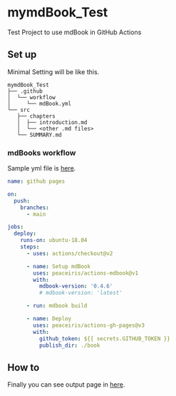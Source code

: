 # mymdBook_Test
Test Project to use mdBook in GitHub Actions

## Set up

Minimal Setting will be like this.

```
mymdBook_Test
├── .github
│  └── workflow
│     └── mdBook.yml
└── src
   ├── chapters
   │  ├── introduction.md
   │  └── <other .md files>
   └── SUMMARY.md
```

### mdBooks workflow

Sample yml file is [here](https://github.com/peaceiris/actions-mdbook).

```yml
name: github pages

on:
  push:
    branches:
      - main

jobs:
  deploy:
    runs-on: ubuntu-18.04
    steps:
      - uses: actions/checkout@v2

      - name: Setup mdBook
        uses: peaceiris/actions-mdbook@v1
        with:
          mdbook-version: '0.4.6'
          # mdbook-version: 'latest'

      - run: mdbook build

      - name: Deploy
        uses: peaceiris/actions-gh-pages@v3
        with:
          github_token: ${{ secrets.GITHUB_TOKEN }}
          publish_dir: ./book
```



## How to

Finally you can see output page in [here](https://yoshiri.github.io/mymdBook_Test/).

